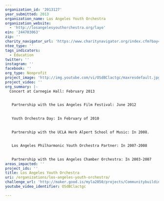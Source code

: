 ```yaml
---
organization_id: '2013127'
year_submitted: 2013
organization_name: Los Angeles Youth Orchestra
organization_website:
  - 'http://losangelesyouthorchestra.org/layo'
ein: '244703063'
zip: ''
charity_navigator_url: 'https://www.charitynavigator.org/index.cfm?bay=search.profile&ein=244703063'
ntee_type: ''
tags_indicators:
  - Education
twitter: ''
instagram: ''
facebook: ''
org_type: Nonprofit
project_image: 'http://img.youtube.com/vi/OSdBClactgc/maxresdefault.jpg'
project_video: ''
org_summary: |-
  Concert at Carnegie Hall: February 2013
   
   
   Partnership with the Los Angeles Film Festival: June 2012
   
   
   Youth Orchestra Day: In February of 2010
   
   
   Partnership with the UCLA Herb Alpert School of Music: In 2008.
   
   
   Los Angeles Philharmonic Youth Orchestra Partner: In 2007-2008
   
   
   Partnership with the Los Angeles Chamber Orchestra: In 2003-2007
areas_impacted: ''
project_ids: ''
title: Los Angeles Youth Orchestra
uri: /organizations/los-angeles-youth-orchestra/
challenge_url: 'http://maker.good.is/myla2050/projects/Communitybuilding.html'
youtube_video_identifier: OSdBClactgc

---
```

